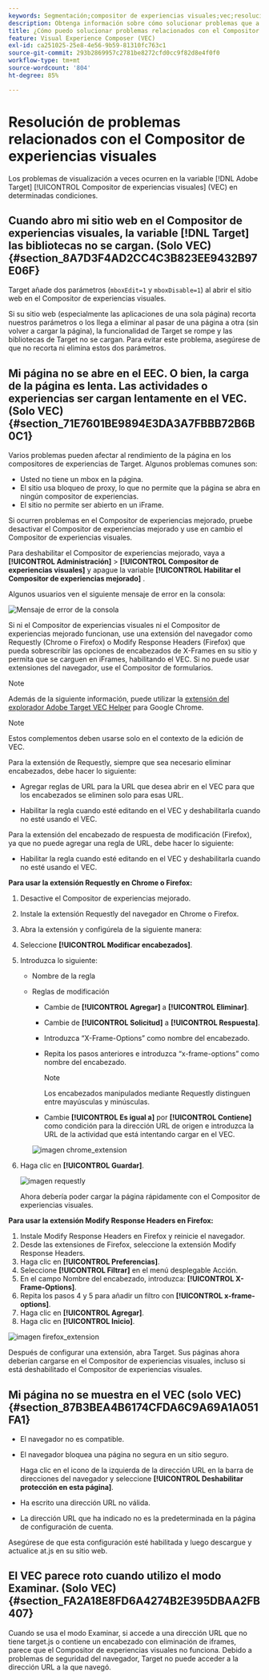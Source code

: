 ```yaml
---
keywords: Segmentación;compositor de experiencias visuales;vec;resolución de problemas del compositor de experiencias visuales;resolución de problemas;tls;tls 1.2
description: Obtenga información sobre cómo solucionar problemas que a veces ocurren en el Adobe [!DNL Target] Compositor de experiencias visuales (VEC) bajo determinadas condiciones.
title: ¿Cómo puedo solucionar problemas relacionados con el Compositor de experiencias visuales?
feature: Visual Experience Composer (VEC)
exl-id: ca251025-25e8-4e56-9b59-81310fc763c1
source-git-commit: 293b2869957c2781be8272cfd0cc9f82d8e4f0f0
workflow-type: tm+mt
source-wordcount: '804'
ht-degree: 85%

---
```


# Resolución de problemas relacionados con el Compositor de experiencias visuales

Los problemas de visualización a veces ocurren en la variable [!DNL Adobe Target] [!UICONTROL Compositor de experiencias visuales] (VEC) en determinadas condiciones.

## Cuando abro mi sitio web en el Compositor de experiencias visuales, la variable [!DNL Target] las bibliotecas no se cargan. (Solo VEC)   {#section_8A7D3F4AD2CC4C3B823EE9432B97E06F}

Target añade dos parámetros (`mboxEdit=1` y `mboxDisable=1`) al abrir el sitio web en el Compositor de experiencias visuales.

Si su sitio web (especialmente las aplicaciones de una sola página) recorta nuestros parámetros o los llega a eliminar al pasar de una página a otra (sin volver a cargar la página), la funcionalidad de Target se rompe y las bibliotecas de Target no se cargan. 
Para evitar este problema, asegúrese de que no recorta ni elimina estos dos parámetros.

## Mi página no se abre en el EEC. O bien, la carga de la página es lenta. Las actividades o experiencias ser cargan lentamente en el VEC. (Solo VEC)   {#section_71E7601BE9894E3DA3A7FBBB72B6B0C1}

Varios problemas pueden afectar al rendimiento de la página en los compositores de experiencias de Target. Algunos problemas comunes son:

* Usted no tiene un mbox en la página.
* El sitio usa bloqueo de proxy, lo que no permite que la página se abra en ningún compositor de experiencias.
* El sitio no permite ser abierto en un iFrame.

Si ocurren problemas en el Compositor de experiencias mejorado, pruebe desactivar el Compositor de experiencias mejorado y use en cambio el Compositor de experiencias visuales.

Para deshabilitar el Compositor de experiencias mejorado, vaya a **[!UICONTROL Administración]** > **[!UICONTROL Compositor de experiencias visuales]** y apague la variable **[!UICONTROL Habilitar el Compositor de experiencias mejorado]** .

Algunos usuarios ven el siguiente mensaje de error en la consola:

![Mensaje de error de la consola](/help/main/c-experiences/c-visual-experience-composer/r-troubleshoot-composer/assets/console_error_message.jpg)

Si ni el Compositor de experiencias visuales ni el Compositor de experiencias mejorado funcionan, use una extensión del navegador como Requestly (Chrome o Firefox) o Modify Response Headers (Firefox) que pueda sobrescribir las opciones de encabezados de X-Frames en su sitio y permita que se carguen en iFrames, habilitando el VEC. Si no puede usar extensiones del navegador, use el Compositor de formularios.

>[!NOTE]
>
>Además de la siguiente información, puede utilizar la [extensión del explorador Adobe Target VEC Helper](/help/main/c-experiences/c-visual-experience-composer/r-troubleshoot-composer/vec-helper-browser-extension.md) para Google Chrome.


>[!NOTE]
>
>Estos complementos deben usarse solo en el contexto de la edición de VEC.
>
>Para la extensión de Requestly, siempre que sea necesario eliminar encabezados, debe hacer lo siguiente:
>
>* Agregar reglas de URL para la URL que desea abrir en el VEC para que los encabezados se eliminen solo para esas URL.
>
>* Habilitar la regla cuando esté editando en el VEC y deshabilitarla cuando no esté usando el VEC.
>
>Para la extensión del encabezado de respuesta de modificación (Firefox), ya que no puede agregar una regla de URL, debe hacer lo siguiente:
>
>* Habilitar la regla cuando esté editando en el VEC y deshabilitarla cuando no esté usando el VEC.


**Para usar la extensión Requestly en Chrome o Firefox:**

1. Desactive el Compositor de experiencias mejorado.
1. Instale la extensión Requestly del navegador en Chrome o Firefox.
1. Abra la extensión y configúrela de la siguiente manera:
1. Seleccione **[!UICONTROL Modificar encabezados]**.
1. Introduzca lo siguiente:

   * Nombre de la regla
   * Reglas de modificación

      * Cambie de **[!UICONTROL Agregar]** a **[!UICONTROL Eliminar]**.
      * Cambie de **[!UICONTROL Solicitud]** a **[!UICONTROL Respuesta]**.
      * Introduzca “X-Frame-Options” como nombre del encabezado.
      * Repita los pasos anteriores e introduzca “x-frame-options” como nombre del encabezado.

         >[!NOTE]
         >
         >Los encabezados manipulados mediante Requestly distinguen entre mayúsculas y minúsculas.

      * Cambie **[!UICONTROL Es igual a]** por **[!UICONTROL Contiene]** como condición para la dirección URL de origen e introduzca la URL de la actividad que está intentando cargar en el VEC.

      ![imagen chrome_extension](assets/chrome_extension.png)


1. Haga clic en **[!UICONTROL Guardar]**.

   ![imagen requestly](assets/requestly.png)

   Ahora debería poder cargar la página rápidamente con el Compositor de experiencias visuales.

**Para usar la extensión Modify Response Headers en Firefox:**

1. Instale Modify Response Headers en Firefox y reinicie el navegador.
1. Desde las extensiones de Firefox, seleccione la extensión Modify Response Headers.
1. Haga clic en **[!UICONTROL Preferencias]**.
1. Seleccione **[!UICONTROL Filtrar]** en el menú desplegable Acción.
1. En el campo Nombre del encabezado, introduzca: **[!UICONTROL X-Frame-Options]**.
1. Repita los pasos 4 y 5 para añadir un filtro con **[!UICONTROL x-frame-options]**.
1. Haga clic en **[!UICONTROL Agregar]**.
1. Haga clic en **[!UICONTROL Inicio]**.

![imagen firefox_extension](assets/firefox_extension.png)

Después de configurar una extensión, abra Target. Sus páginas ahora deberían cargarse en el Compositor de experiencias visuales, incluso si está deshabilitado el Compositor de experiencias visuales.

## Mi página no se muestra en el VEC (solo VEC)   {#section_87B3BEA4B6174CFDA6C9A69A1A051FA1}

* El navegador no es compatible.
* El navegador bloquea una página no segura en un sitio seguro.

   Haga clic en el icono de la izquierda de la dirección URL en la barra de direcciones del navegador y seleccione **[!UICONTROL Deshabilitar protección en esta página]**.
* Ha escrito una dirección URL no válida.
* La dirección URL que ha indicado no es la predeterminada en la página de configuración de cuenta.

Asegúrese de que esta configuración esté habilitada y luego descargue y actualice at.js en su sitio web.

## El VEC parece roto cuando utilizo el modo Examinar. (Solo VEC)   {#section_FA2A18E8FD6A4274B2E395DBAA2FB407}

Cuando se usa el modo Examinar, si accede a una dirección URL que no tiene target.js o contiene un encabezado con eliminación de iframes, parece que el Compositor de experiencias visuales no funciona. Debido a problemas de seguridad del navegador, Target no puede acceder a la dirección URL a la que navegó.
